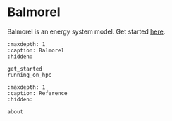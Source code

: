 # Balmorel
Balmorel is an energy system model. Get started [here](get_started.md).


```{toctree}
:maxdepth: 1
:caption: Balmorel
:hidden:

get_started
running_on_hpc
```

```{toctree}
:maxdepth: 1
:caption: Reference
:hidden:

about
```